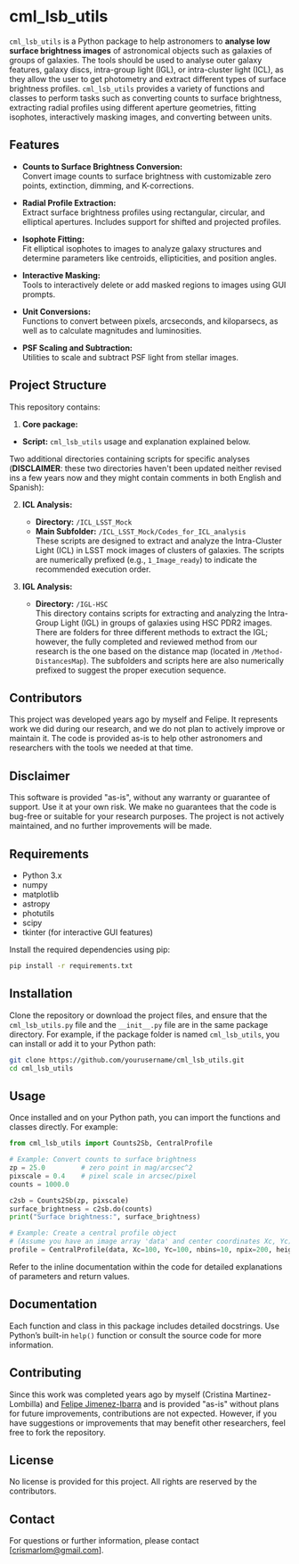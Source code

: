 # cml_lsb_utils

`cml_lsb_utils` is a Python package to help astronomers to **analyse low surface brightness images** of astronomical objects such as galaxies of groups of galaxies. The tools should be used to analyse outer galaxy features, galaxy discs, intra-group light (IGL), or intra-cluster light (ICL), as they allow the user to get photometry and extract different types of surface brightness profiles. `cml_lsb_utils` provides a variety of functions and classes to perform tasks such as converting counts to surface brightness, extracting radial profiles using different aperture geometries, fitting isophotes, interactively masking images, and converting between units.

## Features

- **Counts to Surface Brightness Conversion:**  
  Convert image counts to surface brightness with customizable zero points, extinction, dimming, and K-corrections.

- **Radial Profile Extraction:**  
  Extract surface brightness profiles using rectangular, circular, and elliptical apertures. Includes support for shifted and projected profiles.

- **Isophote Fitting:**  
  Fit elliptical isophotes to images to analyze galaxy structures and determine parameters like centroids, ellipticities, and position angles.

- **Interactive Masking:**  
  Tools to interactively delete or add masked regions to images using GUI prompts.

- **Unit Conversions:**  
  Functions to convert between pixels, arcseconds, and kiloparsecs, as well as to calculate magnitudes and luminosities.

- **PSF Scaling and Subtraction:**  
  Utilities to scale and subtract PSF light from stellar images.

## Project Structure

This repository contains:

1. **Core package:** 
  - **Script:** `cml_lsb_utils` usage and explanation explained below. 
  
Two additional directories containing scripts for specific analyses (**DISCLAIMER**: these two directories haven't been updated neither revised ins a few years now and they might contain comments in both English and Spanish):

2. **ICL Analysis:**  
   - **Directory:** `/ICL_LSST_Mock`  
   - **Main Subfolder:** `/ICL_LSST_Mock/Codes_for_ICL_analysis`  
   These scripts are designed to extract and analyze the Intra-Cluster Light (ICL) in LSST mock images of clusters of galaxies. The scripts are numerically prefixed (e.g., `1_Image_ready`) to indicate the recommended execution order.

3. **IGL Analysis:**  
   - **Directory:** `/IGL-HSC`  
   This directory contains scripts for extracting and analyzing the Intra-Group Light (IGL) in groups of galaxies using HSC PDR2 images. There are folders for three different methods to extract the IGL; however, the fully completed and reviewed method from our research is the one based on the distance map (located in `/Method-DistancesMap`). The subfolders and scripts here are also numerically prefixed to suggest the proper execution sequence. 


## Contributors

This project was developed years ago by myself and Felipe. It represents work we did during our research, and we do not plan to actively improve or maintain it. The code is provided as-is to help other astronomers and researchers with the tools we needed at that time.

## Disclaimer

This software is provided "as-is", without any warranty or guarantee of support. Use it at your own risk. We make no guarantees that the code is bug-free or suitable for your research purposes. The project is not actively maintained, and no further improvements will be made.

## Requirements

- Python 3.x
- numpy
- matplotlib
- astropy
- photutils
- scipy
- tkinter (for interactive GUI features)

Install the required dependencies using pip:

```bash
pip install -r requirements.txt
```

## Installation

Clone the repository or download the project files, and ensure that the `cml_lsb_utils.py` file and the `__init__.py` file are in the same package directory. For example, if the package folder is named `cml_lsb_utils`, you can install or add it to your Python path:

```bash
git clone https://github.com/yourusername/cml_lsb_utils.git
cd cml_lsb_utils
```

## Usage

Once installed and on your Python path, you can import the functions and classes directly. For example:

```python
from cml_lsb_utils import Counts2Sb, CentralProfile

# Example: Convert counts to surface brightness
zp = 25.0         # zero point in mag/arcsec^2
pixscale = 0.4    # pixel scale in arcsec/pixel
counts = 1000.0

c2sb = Counts2Sb(zp, pixscale)
surface_brightness = c2sb.do(counts)
print("Surface brightness:", surface_brightness)

# Example: Create a central profile object
# (Assume you have an image array 'data' and center coordinates Xc, Yc)
profile = CentralProfile(data, Xc=100, Yc=100, nbins=10, npix=200, height=5, zp=zp, pixscale=pixscale)
```

Refer to the inline documentation within the code for detailed explanations of parameters and return values.

## Documentation

Each function and class in this package includes detailed docstrings. Use Python’s built-in `help()` function or consult the source code for more information.

## Contributing

Since this work was completed years ago by myself (Cristina Martinez-Lombilla) and [Felipe Jimenez-Ibarra](https://github.com/felipeji) and is provided "as-is" without plans for future improvements, contributions are not expected. However, if you have suggestions or improvements that may benefit other researchers, feel free to fork the repository.

## License

No license is provided for this project. All rights are reserved by the contributors.

## Contact

For questions or further information, please contact [crismarlom@gmail.com].
